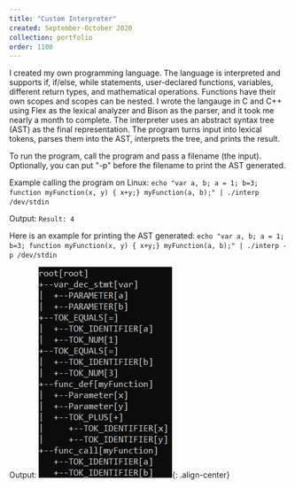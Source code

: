 ```yaml
---
title: "Custom Interpreter"
created: September-October 2020
collection: portfolio
order: 1100
---
```


I created my own programming language. The language is interpreted and supports if, if/else, while statements, user-declared functions, variables, different return types, and mathematical operations. Functions have their own scopes and scopes can be nested. I wrote the langauge in C and C++ using Flex as the lexical analyzer and Bison as the parser, and it took me nearly a month to complete. The interpreter uses an abstract syntax tree (AST) as the final representation. The program turns input into lexical tokens, parses them into the AST, interprets the tree, and prints the result.

To run the program, call the program and pass a filename (the input). Optionally, you can put "-p" before the filename to print the AST generated.

Example calling the program on Linux:
`echo "var a, b; a = 1; b=3; function myFunction(x, y) { x+y;} myFunction(a, b);" | ./interp /dev/stdin`

Output:
`Result: 4`

Here is an example for printing the AST generated: `echo "var a, b; a = 1; b=3; function myFunction(x, y) { x+y;} myFunction(a, b);" | ./interp -p /dev/stdin`

Output:
![The AST generated by the above program call](/images/portfolio/interpreter_AST_example.png){: .align-center}
